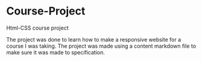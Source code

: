 # Course-Project
Html-CSS course project

The project was done to learn how to make a responsive website for a course I was taking. The project was made using a content markdown file to make sure it was made to specification.
